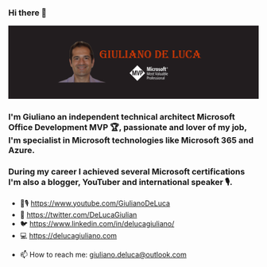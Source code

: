 ### Hi there 👋
![Giuliano De Luca](GitHubArt.png)
### I'm Giuliano an independent technical architect Microsoft Office Development MVP 🏆, passionate and lover of my job, I'm specialist in Microsoft technologies like Microsoft 365 and Azure.
### During my career I achieved several Microsoft certifications I'm also a blogger, YouTuber and international speaker 🎙.

- 🎥🎙 https://www.youtube.com/GiulianoDeLuca
- 💼 https://twitter.com/DeLucaGiulian
- 🐦 https://www.linkedin.com/in/delucagiuliano/
- 💻 https://delucagiuliano.com

<!--
**giuleon/giuleon** is a ✨ _special_ ✨ repository because its `README.md` (this file) appears on your GitHub profile.

Here are some ideas to get you started:

- 🔭 I’m currently working on ...
- 🌱 I’m currently learning ...
- 👯 I’m looking to collaborate on ...
- 🤔 I’m looking for help with ...
- 💬 Ask me about ...
- 📫 How to reach me: giuliano.deluca@outlook.com
- 😄 Pronouns: ...
- ⚡ Fun fact: ...
-->

- 📫 How to reach me: giuliano.deluca@outlook.com
